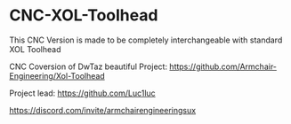 # CNC-XOL-Toolhead
This CNC Version is made to be completely interchangeable with standard XOL Toolhead

CNC Coversion of DwTaz beautiful Project:
https://github.com/Armchair-Engineering/Xol-Toolhead

Project lead: https://github.com/Luc1luc

https://discord.com/invite/armchairengineeringsux

